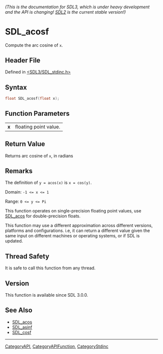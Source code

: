 ###### (This is the documentation for SDL3, which is under heavy development and the API is changing! [SDL2](https://wiki.libsdl.org/SDL2/) is the current stable version!)
# SDL_acosf

Compute the arc cosine of `x`.

## Header File

Defined in [<SDL3/SDL_stdinc.h>](https://github.com/libsdl-org/SDL/blob/main/include/SDL3/SDL_stdinc.h)

## Syntax

```c
float SDL_acosf(float x);

```

## Function Parameters

|           |                       |
| --------- | --------------------- |
| **x**     | floating point value. |

## Return Value

Returns arc cosine of `x`, in radians

## Remarks

The definition of `y = acos(x)` is `x = cos(y)`.

Domain: `-1 <= x <= 1`

Range: `0 <= y <= Pi`

This function operates on single-precision floating point values, use
[SDL_acos](SDL_acos) for double-precision floats.

This function may use a different approximation across different versions,
platforms and configurations. i.e, it can return a different value given
the same input on different machines or operating systems, or if SDL is
updated.

## Thread Safety

It is safe to call this function from any thread.

## Version

This function is available since SDL 3.0.0.

## See Also

- [SDL_acos](SDL_acos)
- [SDL_asinf](SDL_asinf)
- [SDL_cosf](SDL_cosf)

----
[CategoryAPI](CategoryAPI), [CategoryAPIFunction](CategoryAPIFunction), [CategoryStdinc](CategoryStdinc)

